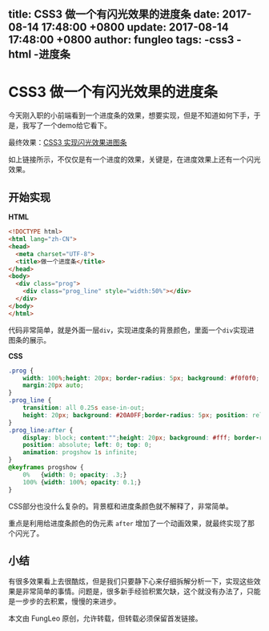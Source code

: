 title: CSS3 做一个有闪光效果的进度条
date: 2017-08-14 17:48:00 +0800
update: 2017-08-14 17:48:00 +0800
author: fungleo
tags:
    -css3
    -html
    -进度条
---

# CSS3 做一个有闪光效果的进度条

今天刚入职的小前端看到一个进度条的效果，想要实现，但是不知道如何下手，于是，我写了一个demo给它看下。

最终效果：[CSS3 实现闪光效果进图条](http://runjs.cn/detail/ykmswclh)

如上链接所示，不仅仅是有一个进度的效果，关键是，在进度效果上还有一个闪光效果。

## 开始实现

**HTML**

```html
<!DOCTYPE html>
<html lang="zh-CN">
<head>
  <meta charset="UTF-8">
  <title>做一个进度条</title>
</head>
<body>
  <div class="prog">
    <div class="prog_line" style="width:50%"></div>
  </div>
</body>
</html>
```

代码非常简单，就是外面一层`div`，实现进度条的背景颜色，里面一个`div`实现进图条的展示。

**CSS**

```css
.prog {
	width: 100%;height: 20px; border-radius: 5px; background: #f0f0f0;
	margin:20px auto;
}
.prog_line {
	transition: all 0.25s ease-in-out;
	height: 20px; background: #20A0FF;border-radius: 5px; position: relative;
}
.prog_line:after {
	display: block; content:"";height: 20px; background: #fff; border-radius: 5px;
	position: absolute; left: 0; top: 0;
	animation: progshow 1s infinite;
}
@keyframes progshow {
	0%   {width: 0; opacity: .3;}
	100% {width: 100%; opacity: 0.1;}
}
```

CSS部分也没什么复杂的。背景框和进度条颜色就不解释了，非常简单。

重点是利用给进度条颜色的伪元素 `after` 增加了一个动画效果，就最终实现了那个闪光了。

## 小结

有很多效果看上去很酷炫，但是我们只要静下心来仔细拆解分析一下，实现这些效果是非常简单的事情。问题是，很多新手经验积累欠缺，这个就没有办法了，只能是一步步的去积累，慢慢的来进步。

本文由 FungLeo 原创，允许转载，但转载必须保留首发链接。

